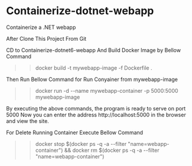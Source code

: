 # Containerize-dotnet-webapp
Containerize a .NET webapp


After Clone This Project From Git

CD to Containerize-dotnet6-webapp And Build Docker Image by Bellow Command

>> docker build -t mywebapp-image -f Dockerfile .

Then Run Bellow Command for Run Conyainer from mywebapp-image

>> docker run -d --name mywebapp-container -p 5000:5000 mywebapp-image

By executing the above commands, the program is ready to serve on port 5000
Now you can enter the address http://localhost:5000 in the browser and view the site.

For Delete Running Container Execute Bellow Command

>> docker stop \$(docker ps -q -a --filter "name=webapp-container") && docker rm \$(docker ps -q -a --filter "name=webapp-container")
 

